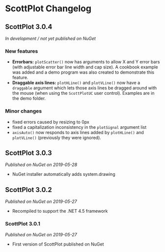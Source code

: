 # ScottPlot Changelog

## ScottPlot 3.0.4
_In development / not yet published on NuGet_

### New features
* **Errorbars:** `plotScatter()` now has arguments to allow X and Y error bars (with adjustable error bar line width and cap size). A cookbook example was added and a demo program was also created to demonstrate this feature.
* **Draggable axis lines:** `plotHLine()` and `plotVLine()` now have a `draggable` argument which lets those axis lines be dragged around with the mouse (when using the `ScottPlotUC` user control). Examples are in the demo folder.

### Minor changes
* fixed errors caused by resizing to 0px
* fixed a capitalization inconsistency in the `plotSignal` argument list
* `axisAuto()` now responds to axis lines added by `plotHLine()` and `plotVLine()` (previously they were ignored).

## ScottPlot 3.0.3
_Published on NuGet on 2019-05-28_
* NuGet installer automatically adds system.drawing

## ScottPlot 3.0.2
_Published on NuGet on 2019-05-27_
* Recompiled to support the .NET 4.5 framework

### ScottPlot 3.0.1
_Published on NuGet on 2019-05-27_
* First version of ScottPlot published on NuGet